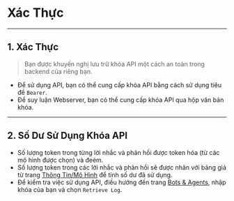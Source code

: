 
 Xác Thực
=======================

---

## 1. Xác Thực

>Bạn được khuyến nghị lưu trữ khóa API một cách an toàn trong backend của riêng bạn.

- Để sử dụng API, bạn có thể cung cấp khóa API bằng cách sử dụng tiêu đề `Bearer`.
- Để suy luận Webserver, bạn có thể cung cấp khóa API qua hộp văn bản khóa.

---

## 2. Số Dư Sử Dụng Khóa API

- Số lượng token trong từng lời nhắc và phản hồi được token hóa (từ các mô hình được chọn) và đeém.
- Số lượng token trong các lời nhắc và phản hồi sẽ được nhân với bảng giá từ trang [Thông Tin/Mô Hình](https://professorparakeet.com/frontend/model) để tính số dư đã sử dụng.
- Để kiểm tra việc sử dụng API, điều hướng đến trang [Bots & Agents](https://professorparakeet.com/frontend/hub), nhập khóa của bạn và chọn `Retrieve Log`.